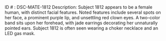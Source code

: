 ID # : DSC-MATE-1812
Description: Subject 1812 appears to be a female human, with distinct facial features. Noted features include several spots on her face, a prominent purple lip, and unsettling red clown eyes. A two-color band sits upon her forehead, with jade earrings decorating her unnaturally pointed ears. Subject 1812 is often seen wearing a choker necklace and an LED gas mask.